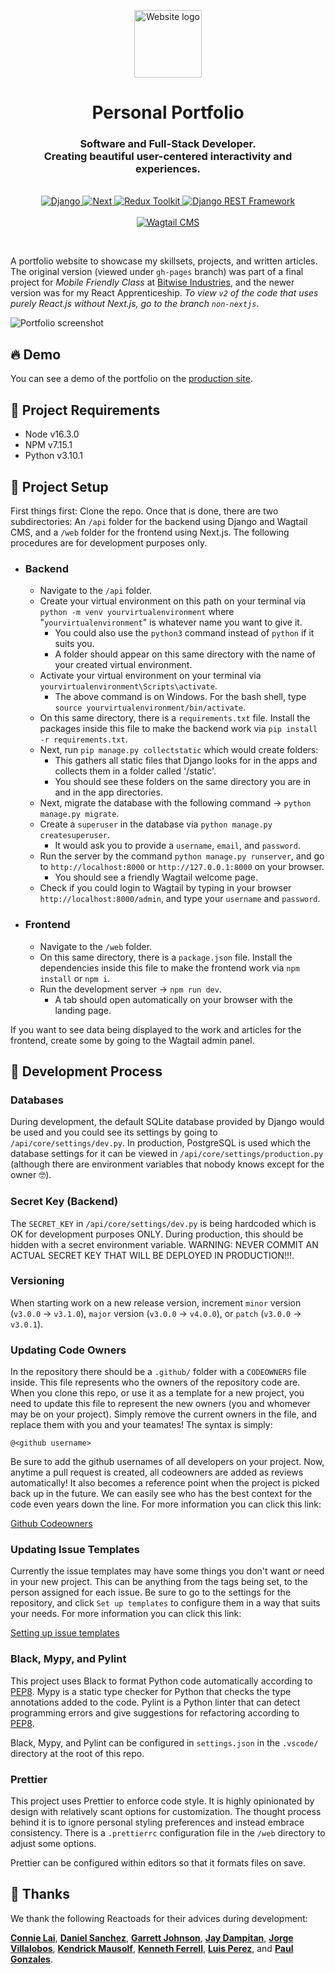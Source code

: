 <p align="center">
  <img src="https://user-images.githubusercontent.com/29642735/167956760-ccf50a0c-0d4a-4b2b-a7ec-9c4669a86238.png" width="108" height="108" alt="Website logo" />
</p>
<h1 align="center">Personal Portfolio</h1>
<h3 align="center">
  Software and Full-Stack Developer.<br>Creating beautiful user-centered interactivity and experiences.
</h3>
<p align="center">
    <br>
    <a href="https://www.djangoproject.com/">
        <img src="https://img.shields.io/badge/django-%23092E20.svg?style=for-the-badge&logo=django&logoColor=white" alt="Django" />
    </a>
    <a href="https://nextjs.org/">
        <img src="https://img.shields.io/badge/Next-black?style=for-the-badge&logo=next.js&logoColor=white" alt="Next" />
    </a>
    <a href="https://redux-toolkit.js.org/">
        <img src="https://img.shields.io/badge/redux-%23593d88.svg?style=for-the-badge&logo=redux&logoColor=white" alt="Redux Toolkit" />
    </a>
    <a href="https://www.django-rest-framework.org/">
        <img src="https://img.shields.io/badge/DJANGO-REST-ff1709?style=for-the-badge&logo=django&logoColor=white&color=ff1709&labelColor=gray" alt="Django REST Framework" />
    </a>
    <br>
    <br>
    <a href="https://wagtail.org/">
      <img src="https://user-images.githubusercontent.com/29642735/167973915-3eac4332-48c6-4ec1-b2a2-414ff9512500.png" alt="Wagtail CMS" />
    </a>
</p>

<br>

A portfolio website to showcase my skillsets, projects, and written articles. The original version (viewed under `gh-pages` branch) was part of a final project for _Mobile Friendly Class_ at [Bitwise Industries](https://bitwiseindustries.com/), and the newer version was for my React Apprenticeship. _To view `v2` of the code that uses purely React.js without Next.js, go to the branch `non-nextjs`_.

![Portfolio screenshot](https://user-images.githubusercontent.com/29642735/167959468-9355a8bd-cf96-4a82-b513-16c0df8c90ae.png)

## 🔥 Demo

You can see a demo of the portfolio on the [production site](https://www.eliastgutierrez.com/).

## 📌 Project Requirements

- Node v16.3.0
- NPM v7.15.1
- Python v3.10.1

## 📖 Project Setup

First things first: Clone the repo. Once that is done, there are two subdirectories: An `/api` folder for the backend using Django and Wagtail CMS, and a `/web` folder for the frontend using Next.js. The following procedures are for development purposes only.

- ### Backend

  - Navigate to the `/api` folder.
  - Create your virtual environment on this path on your terminal via `python -m venv yourvirtualenvironment` where "`yourvirtualenvironment`" is whatever name you want to give it.
    - You could also use the `python3` command instead of `python` if it suits you.
    - A folder should appear on this same directory with the name of your created virtual environment.
  - Activate your virtual environment on your terminal via `yourvirtualenvironment\Scripts\activate`.
    - The above command is on Windows. For the bash shell, type `source yourvirtualenvironment/bin/activate`.
  - On this same directory, there is a `requirements.txt` file. Install the packages inside this file to make the backend work via `pip install -r requirements.txt`.
  - Next, run `pip manage.py collectstatic` which would create folders:
    - This gathers all static files that Django looks for in the apps and collects them in a folder called '/static'.
    - You should see these folders on the same directory you are in and in the app directories.
  - Next, migrate the database with the following command -> `python manage.py migrate`.
  - Create a `superuser` in the database via `python manage.py createsuperuser`.
    - It would ask you to provide a `username`, `email`, and `password`.
  - Run the server by the command `python manage.py runserver`, and go to `http://localhost:8000` or `http://127.0.0.1:8000` on your browser.
    - You should see a friendly Wagtail welcome page.
  - Check if you could login to Wagtail by typing in your browser `http://localhost:8000/admin`, and type your `username` and `password`.

- ### Frontend
  - Navigate to the `/web` folder.
  - On this same directory, there is a `package.json` file. Install the dependencies inside this file to make the frontend work via `npm install` or `npm i`.
  - Run the development server -> `npm run dev`.
    - A tab should open automatically on your browser with the landing page.

If you want to see data being displayed to the work and articles for the frontend, create some by going to the Wagtail admin panel.

## 🥼 Development Process

### Databases

During development, the default SQLite database provided by Django would be used and you could see its settings by going to `/api/core/settings/dev.py`. In production, PostgreSQL is used which the database settings for it can be viewed in `/api/core/settings/production.py` (although there are environment variables that nobody knows except for the owner 🤓).

### Secret Key (Backend)

The `SECRET_KEY` in `/api/core/settings/dev.py` is being hardcoded which is OK for development purposes ONLY. During production, this should be hidden with a secret environment variable. WARNING: NEVER COMMIT AN ACTUAL SECRET KEY THAT WILL BE DEPLOYED IN PRODUCTION!!!.

### Versioning

When starting work on a new release version, increment `minor` version (`v3.0.0` -> `v3.1.0`), `major` version (`v3.0.0` -> `v4.0.0`), or `patch` (`v3.0.0` -> `v3.0.1`).

### Updating Code Owners

In the repository there should be a `.github/` folder with a `CODEOWNERS` file inside. This file represents who the owners of the repository code are. When you clone this repo, or use it as a template for a new project, you need to update this file to represent the new owners (you and whomever may be on your project). Simply remove the current owners in the file, and replace them with you and your teamates! The syntax is simply:

```
@<github username>
```

Be sure to add the github usernames of all developers on your project. Now, anytime a pull request is created, all codeowners are added as reviews automatically! It also becomes a reference point when the project is picked back up in the future. We can easily see who has the best context for the code even years down the line. For more information you can click this link:

[Github Codeowners](https://docs.github.com/en/free-pro-team@latest/github/creating-cloning-and-archiving-repositories/about-code-owners)

### Updating Issue Templates

Currently the issue templates may have some things you don't want or need in your new project. This can be anything from the tags being set, to the person assigned for each issue. Be sure to go to the settings for the repository, and click `Set up templates` to configure them in a way that suits your needs. For more information you can click this link:

[Setting up issue templates](https://docs.github.com/en/free-pro-team@latest/github/building-a-strong-community/configuring-issue-templates-for-your-repository)

### Black, Mypy, and Pylint

This project uses Black to format Python code automatically according to [PEP8](https://peps.python.org/pep-0008/). Mypy is a static type checker for Python that checks the type annotations added to the code. Pylint is a Python linter that can detect programming errors and give suggestions for refactoring according to [PEP8](https://peps.python.org/pep-0008/).

Black, Mypy, and Pylint can be configured in `settings.json` in the `.vscode/` directory at the root of this repo.

### Prettier

This project uses Prettier to enforce code style. It is highly opinionated by design with relatively scant options for customization. The thought process behind it is to ignore personal styling preferences and instead embrace consistency. There is a `.prettierrc` configuration file in the `/web` directory to adjust some options.

Prettier can be configured within editors so that it formats files on save.

## 👏 Thanks

We thank the following Reactoads for their advices during development:

[**Connie Lai**](https://github.com/connielion), [**Daniel Sanchez**](https://github.com/dannysanchez559), [**Garrett Johnson**](https://github.com/Gjhnsn), [**Jay Dampitan**](https://github.com/JayDampitan), [**Jorge Villalobos**](https://github.com/JorgeLVilla), [**Kendrick Mausolf**](https://github.com/kmausolf), [**Kenneth Ferrell**](https://github.com/krferrell), [**Luis Perez**](https://github.com/Lap343), and [**Paul Gonzales**](https://github.com/gonzalespaulb).
